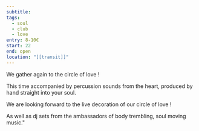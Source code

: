 ```yaml
---
subtitle: 
tags:
  - soul
  - club
  - love
entry: 8-10€
start: 22
end: open
location: "[[transit]]"
---
```

We gather again to the circle of love !

This time accompanied by percussion sounds from the heart, produced by hand straight into your soul.

We are looking forward to the live decoration of our circle of love !

As well as dj sets from the ambassadors of body trembling, soul moving music."